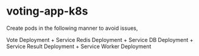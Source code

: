 # voting-app-k8s
Create pods in the following manner to avoid issues,

Vote Deployment + Service
Redis Deployment + Service
DB Deployment + Service
Result Deployment + Service
Worker Deployment
